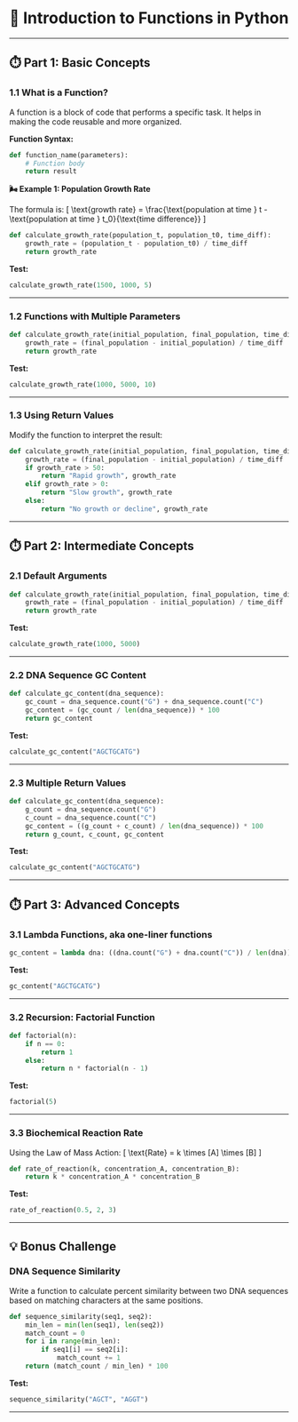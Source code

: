 # 🧪 Introduction to Functions in Python

---

## ⏱️ Part 1: Basic Concepts

### 1.1 What is a Function?
A function is a block of code that performs a specific task. It helps in making the code reusable and more organized.

**Function Syntax:**
```python
def function_name(parameters):
    # Function body
    return result
```

**🌬️ Example 1: Population Growth Rate**

The formula is:
\[
\text{growth rate} = \frac{\text{population at time } t - \text{population at time } t_0}{\text{time difference}}
\]

```python
def calculate_growth_rate(population_t, population_t0, time_diff):
    growth_rate = (population_t - population_t0) / time_diff
    return growth_rate
```

**Test:**
```python
calculate_growth_rate(1500, 1000, 5)
```

---

### 1.2 Functions with Multiple Parameters

```python
def calculate_growth_rate(initial_population, final_population, time_diff):
    growth_rate = (final_population - initial_population) / time_diff
    return growth_rate
```

**Test:**
```python
calculate_growth_rate(1000, 5000, 10)
```

---

### 1.3 Using Return Values

Modify the function to interpret the result:

```python
def calculate_growth_rate(initial_population, final_population, time_diff):
    growth_rate = (final_population - initial_population) / time_diff
    if growth_rate > 50:
        return "Rapid growth", growth_rate
    elif growth_rate > 0:
        return "Slow growth", growth_rate
    else:
        return "No growth or decline", growth_rate
```

---

## ⏱️ Part 2: Intermediate Concepts 

### 2.1 Default Arguments

```python
def calculate_growth_rate(initial_population, final_population, time_diff=1):
    growth_rate = (final_population - initial_population) / time_diff
    return growth_rate
```

**Test:**
```python
calculate_growth_rate(1000, 5000)
```

---

### 2.2 DNA Sequence GC Content

```python
def calculate_gc_content(dna_sequence):
    gc_count = dna_sequence.count("G") + dna_sequence.count("C")
    gc_content = (gc_count / len(dna_sequence)) * 100
    return gc_content
```

**Test:**
```python
calculate_gc_content("AGCTGCATG")
```

---

### 2.3 Multiple Return Values

```python
def calculate_gc_content(dna_sequence):
    g_count = dna_sequence.count("G")
    c_count = dna_sequence.count("C")
    gc_content = ((g_count + c_count) / len(dna_sequence)) * 100
    return g_count, c_count, gc_content
```

**Test:**
```python
calculate_gc_content("AGCTGCATG")
```

---

## ⏱️ Part 3: Advanced Concepts

### 3.1 Lambda Functions, aka one-liner functions

```python
gc_content = lambda dna: ((dna.count("G") + dna.count("C")) / len(dna)) * 100
```

**Test:**
```python
gc_content("AGCTGCATG")
```

---

### 3.2 Recursion: Factorial Function

```python
def factorial(n):
    if n == 0:
        return 1
    else:
        return n * factorial(n - 1)
```

**Test:**
```python
factorial(5)
```

---

### 3.3 Biochemical Reaction Rate

Using the Law of Mass Action:
\[
\text{Rate} = k \times [A] \times [B]
\]

```python
def rate_of_reaction(k, concentration_A, concentration_B):
    return k * concentration_A * concentration_B
```

**Test:**
```python
rate_of_reaction(0.5, 2, 3)
```

---

## 💡 Bonus Challenge

### DNA Sequence Similarity

Write a function to calculate percent similarity between two DNA sequences based on matching characters at the same positions.

```python
def sequence_similarity(seq1, seq2):
    min_len = min(len(seq1), len(seq2))
    match_count = 0
    for i in range(min_len):
        if seq1[i] == seq2[i]:
            match_count += 1
    return (match_count / min_len) * 100
```

**Test:**
```python
sequence_similarity("AGCT", "AGGT")
```

---



